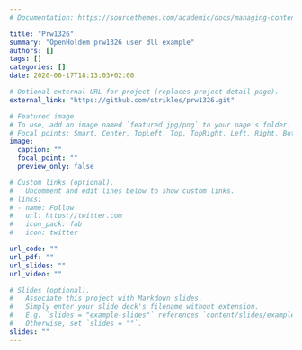 ```yaml
---
# Documentation: https://sourcethemes.com/academic/docs/managing-content/

title: "Prw1326"
summary: "OpenHoldem prw1326 user dll example"
authors: []
tags: []
categories: []
date: 2020-06-17T18:13:03+02:00

# Optional external URL for project (replaces project detail page).
external_link: "https://github.com/strikles/prw1326.git"

# Featured image
# To use, add an image named `featured.jpg/png` to your page's folder.
# Focal points: Smart, Center, TopLeft, Top, TopRight, Left, Right, BottomLeft, Bottom, BottomRight.
image:
  caption: ""
  focal_point: ""
  preview_only: false

# Custom links (optional).
#   Uncomment and edit lines below to show custom links.
# links:
# - name: Follow
#   url: https://twitter.com
#   icon_pack: fab
#   icon: twitter

url_code: ""
url_pdf: ""
url_slides: ""
url_video: ""

# Slides (optional).
#   Associate this project with Markdown slides.
#   Simply enter your slide deck's filename without extension.
#   E.g. `slides = "example-slides"` references `content/slides/example-slides.md`.
#   Otherwise, set `slides = ""`.
slides: ""
---
```

